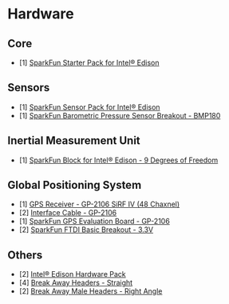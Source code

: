 Hardware
==

## Core

- [1] [SparkFun Starter Pack for Intel® Edison](https://www.sparkfun.com/products/13276)

## Sensors

- [1] [SparkFun Sensor Pack for Intel® Edison](https://www.sparkfun.com/products/13094)
- [1] [SparkFun Barometric Pressure Sensor Breakout - BMP180](https://www.sparkfun.com/products/11824)

## Inertial Measurement Unit

- [1] [SparkFun Block for Intel® Edison - 9 Degrees of Freedom](https://www.sparkfun.com/products/13033)

## Global Positioning System

- [1] [GPS Receiver - GP-2106 SiRF IV (48 Chaxnel)](https://www.sparkfun.com/products/10890)
- [2] [Interface Cable - GP-2106](https://www.sparkfun.com/products/10896)
- [1] [SparkFun GPS Evaluation Board - GP-2106](https://www.sparkfun.com/products/10995)
- [2] [SparkFun FTDI Basic Breakout - 3.3V](https://www.sparkfun.com/products/9873)

## Others

- [2] [Intel® Edison Hardware Pack](https://www.sparkfun.com/products/13187)
- [4] [Break Away Headers - Straight](https://www.sparkfun.com/products/116)
- [2] [Break Away Male Headers - Right Angle](https://www.sparkfun.com/products/553)




